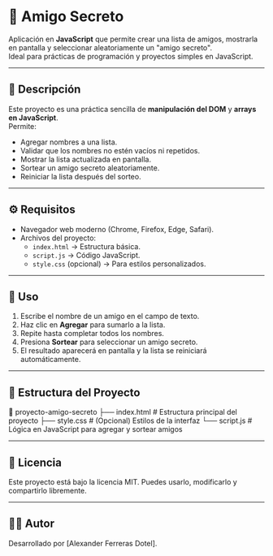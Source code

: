 # 🎁 Amigo Secreto

Aplicación en **JavaScript** que permite crear una lista de amigos, mostrarla en pantalla y seleccionar aleatoriamente un "amigo secreto".  
Ideal para prácticas de programación y proyectos simples en JavaScript.

---


## 🎯 Descripción

Este proyecto es una práctica sencilla de **manipulación del DOM** y **arrays en JavaScript**.  
Permite:  

- Agregar nombres a una lista.  
- Validar que los nombres no estén vacíos ni repetidos.  
- Mostrar la lista actualizada en pantalla.  
- Sortear un amigo secreto aleatoriamente.  
- Reiniciar la lista después del sorteo.  

---

## ⚙️ Requisitos

- Navegador web moderno (Chrome, Firefox, Edge, Safari).  
- Archivos del proyecto:
  - `index.html` → Estructura básica.
  - `script.js` → Código JavaScript.
  - `style.css` (opcional) → Para estilos personalizados.

---

## 🚀 Uso

1. Escribe el nombre de un amigo en el campo de texto.
2. Haz clic en **Agregar** para sumarlo a la lista.
3. Repite hasta completar todos los nombres.
4. Presiona **Sortear** para seleccionar un amigo secreto.
5. El resultado aparecerá en pantalla y la lista se reiniciará automáticamente.

---

## 📂 Estructura del Proyecto

📁 proyecto-amigo-secreto
├── index.html # Estructura principal del proyecto
├── style.css # (Opcional) Estilos de la interfaz
└── script.js # Lógica en JavaScript para agregar y sortear amigos

---

## 📄 Licencia

Este proyecto está bajo la licencia MIT.
Puedes usarlo, modificarlo y compartirlo libremente.

--- 

## 👨‍💻 Autor

Desarrollado por [Alexander Ferreras Dotel].
